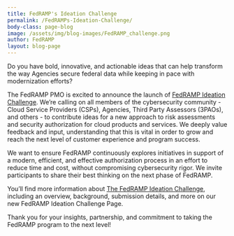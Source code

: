 ```yaml
---
title: FedRAMP's Ideation Challenge
permalink: /FedRAMPs-Ideation-Challenge/
body-class: page-blog
image: /assets/img/blog-images/FedRAMP_challenge.png
author: FedRAMP
layout: blog-page
---
```

Do you have bold, innovative, and actionable ideas that can help transform the way Agencies secure federal data while keeping in pace with modernization efforts? 

The FedRAMP PMO is excited to announce the launch of <a href="http://fedramp.gov/challenge/">FedRAMP Ideation Challenge</a>. We’re calling on all members of the cybersecurity community - Cloud Service Providers (CSPs), Agencies, Third Party Assessors (3PAOs), and others - to contribute ideas for a new approach to risk assessments and security authorization for cloud products and services. We deeply value feedback and input, understanding that this is vital in order to grow and reach the next level of customer experience and program success.  

We want to ensure FedRAMP continuously explores initiatives in support of a modern, efficient, and effective authorization process in an effort to reduce time and cost, without compromising cybersecurity rigor. We invite participants to share their best thinking on the next phase of FedRAMP.  

You’ll find more information about <a href="http://fedramp.gov/challenge/">The FedRAMP Ideation Challenge</a>, including an overview, background, submission details, and more on our new FedRAMP Ideation Challenge Page. 

Thank you for your insights, partnership, and commitment to taking the FedRAMP program to the next level!
